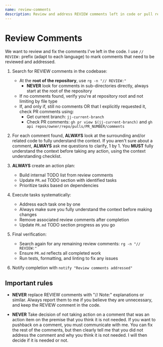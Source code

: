 ```yaml
---
name: review-comments
description: Review and address REVIEW comments left in code or pull requests
---
```


# Review Comments

We want to review and fix the comments I've left in the code. I use `// REVIEW:` prefix (adapt to
each language) to mark comments that need to be reviewed and addressed.

1. Search for REVIEW comments in the codebase:
   * At the **root of the repository**, use `rg -n "// REVIEW:"`
     * **NEVER** look for comments in sub-directories directly, always start at the root of the repository
   * If no comments found, verify you're at repository root and not limiting by file type
   * If, and only if, still no comments OR that I explicitly requested it, check PR comments using:
     * Get current branch: `jj-current-branch`
     * Check PR comments: `gh pr view $(jj-current-branch)` and `gh api repos/owner/repo/pulls/PR_NUMBER/comments`

2. For each comment found, **ALWAYS** look at the surrounding and/or related code to fully
   understand the context. If you aren't sure about a comment, **ALWAYS** ask me questions to
   clarify, 1 by 1. You **MUST** fully understand the context before taking any action, using the
   context understanding checklist.

3. **ALWAYS** create an action plan:
   * Build internal TODO list from review comments
   * Update `PR.md` TODO section with identified tasks
   * Prioritize tasks based on dependencies

4. Execute tasks systematically:
   * Address each task one by one
   * Always make sure you fully understand the context before making changes
   * Remove associated review comments after completion
   * Update `PR.md` TODO section progress as you go

5. Final verification:
   * Search again for any remaining review comments: `rg -n "// REVIEW:"`
   * Ensure `PR.md` reflects all completed work
   * Run tests, formatting, and linting to fix any issues

6. Notify completion with `notify "Review comments addressed"`

## Important rules

* **NEVER** replace REVIEW comments with "// Note:" explanations or similar. Always report them to me if you
  believe they are unnecessary, and keep the REVIEW comment in the code.

* **NEVER** Take decision of not taking action on a comment that was an action item on the premise
  that you think it is not needed. If you want to pushback on a comment, you must communicate with
  me. You can fix the rest of the comments, but then clearly tell me that you did not address the
  comment and why you think it is not needed. I will then decide if it is needed or not.
